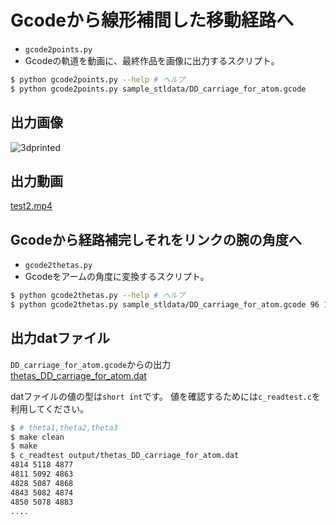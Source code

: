 Gcodeから線形補間した移動経路へ
====
* `gcode2points.py`
* Gcodeの軌道を動画に、最終作品を画像に出力するスクリプト。

```bash
$ python gcode2points.py --help # ヘルプ
$ python gcode2points.py sample_stldata/DD_carriage_for_atom.gcode
```

出力画像
---
![3dprinted](https://raw.githubusercontent.com/ut-3dprinter/ut-3dprinter/master/Software/sample_stldata/test2.png)

出力動画
---
[test2.mp4](http://youtu.be/XC9xf_K4ywE)


Gcodeから経路補完しそれをリンクの腕の角度へ
---
* `gcode2thetas.py`
* Gcodeをアームの角度に変換するスクリプト。

```bash
$ python gcode2thetas.py --help # ヘルプ
$ python gcode2thetas.py sample_stldata/DD_carriage_for_atom.gcode 96 162 80 12
```


出力datファイル
---
`DD_carriage_for_atom.gcode`からの出力  
[thetas_DD_carriage_for_atom.dat](https://raw.githubusercontent.com/ut-3dprinter/ut-3dprinter/master/Software/output/thetas_DD_carriage_for_atom.dat)

datファイルの値の型は`short int`です。
値を確認するためには`c_readtest.c`を利用してください。

```bash
$ # theta1,theta2,theta3
$ make clean
$ make
$ c_readtest output/thetas_DD_carriage_for_atom.dat
4814 5118 4877
4811 5092 4863
4828 5087 4868
4843 5082 4874
4850 5078 4883
....
```
